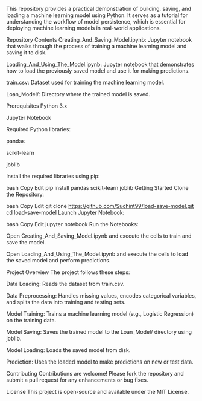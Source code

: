 This repository provides a practical demonstration of building, saving, and loading a machine learning model using Python. It serves as a tutorial for understanding the workflow of model persistence, which is essential for deploying machine learning models in real-world applications.

Repository Contents
Creating_And_Saving_Model.ipynb: Jupyter notebook that walks through the process of training a machine learning model and saving it to disk.

Loading_And_Using_The_Model.ipynb: Jupyter notebook that demonstrates how to load the previously saved model and use it for making predictions.

train.csv: Dataset used for training the machine learning model.

Loan_Model/: Directory where the trained model is saved.

Prerequisites
Python 3.x

Jupyter Notebook

Required Python libraries:

pandas

scikit-learn

joblib

Install the required libraries using pip:

bash
Copy
Edit
pip install pandas scikit-learn joblib
Getting Started
Clone the Repository:

bash
Copy
Edit
git clone https://github.com/Suchint99/load-save-model.git
cd load-save-model
Launch Jupyter Notebook:

bash
Copy
Edit
jupyter notebook
Run the Notebooks:

Open Creating_And_Saving_Model.ipynb and execute the cells to train and save the model.

Open Loading_And_Using_The_Model.ipynb and execute the cells to load the saved model and perform predictions.

Project Overview
The project follows these steps:

Data Loading: Reads the dataset from train.csv.

Data Preprocessing: Handles missing values, encodes categorical variables, and splits the data into training and testing sets.

Model Training: Trains a machine learning model (e.g., Logistic Regression) on the training data.

Model Saving: Saves the trained model to the Loan_Model/ directory using joblib.

Model Loading: Loads the saved model from disk.

Prediction: Uses the loaded model to make predictions on new or test data.

Contributing
Contributions are welcome! Please fork the repository and submit a pull request for any enhancements or bug fixes.

License
This project is open-source and available under the MIT License.

